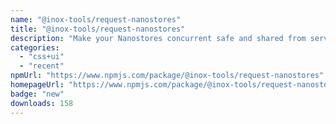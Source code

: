 ```yaml
---
name: "@inox-tools/request-nanostores"
title: "@inox-tools/request-nanostores"
description: "Make your Nanostores concurrent safe and shared from server to client"
categories:
  - "css+ui"
  - "recent"
npmUrl: "https://www.npmjs.com/package/@inox-tools/request-nanostores"
homepageUrl: "https://www.npmjs.com/package/@inox-tools/request-nanostores"
badge: "new"
downloads: 158
---
```

